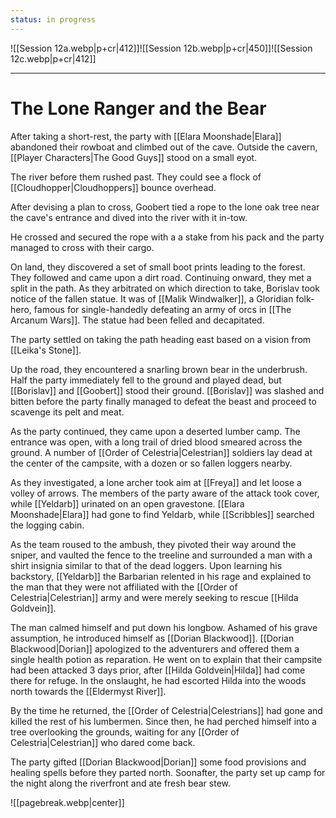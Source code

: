 ```yaml
---
status: in progress
---
```

![[Session 12a.webp|p+cr|412]]![[Session 12b.webp|p+cr|450]]![[Session 12c.webp|p+cr|412]]

---------------------------------
# The Lone Ranger and the Bear
After taking a short-rest, the party with [[Elara Moonshade|Elara]] abandoned their rowboat and climbed out of the cave. Outside the cavern, [[Player Characters|The Good Guys]] stood on a small eyot.

The river before them rushed past. They could see a flock of [[Cloudhopper|Cloudhoppers]] bounce overhead.

After devising a plan to cross, Goobert tied a rope to the lone oak tree near the cave's entrance and dived into the river with it in-tow.

He crossed and secured the rope with a a stake from his pack and the party managed to cross with their cargo.

On land, they discovered a set of small boot prints leading to the forest. They followed and came upon a dirt road. Continuing onward, they met a split in the path. As they arbitrated on which direction to take, Borislav took notice of the fallen statue. It was of [[Malik Windwalker]], a Gloridian folk-hero, famous for single-handedly defeating an army of orcs in [[The Arcanum Wars]]. The statue had been felled and decapitated.

The party settled on taking the path heading east based on a vision from [[Leika's Stone]].

Up the road, they encountered a snarling brown bear in the underbrush. Half the party immediately fell to the ground and played dead, but [[Borislav]] and [[Goobert]] stood their ground. [[Borislav]] was slashed and bitten before the party finally managed to defeat the beast and proceed to scavenge its pelt and meat.

As the party continued, they came upon a deserted lumber camp. The entrance was open, with a long trail of dried blood smeared across the ground. A number of [[Order of Celestria|Celestrian]] soldiers lay dead at the center of the campsite, with a dozen or so fallen loggers nearby.

As they investigated, a lone archer took aim at [[Freya]] and let loose a volley of arrows. The members of the party aware of the attack took cover, while [[Yeldarb]] urinated on an open gravestone. [[Elara Moonshade|Elara]] had gone to find Yeldarb, while [[Scribbles]] searched the logging cabin.

As the team roused to the ambush, they pivoted their way around the sniper, and vaulted the fence to the treeline and surrounded a man with a shirt insignia similar to that of the dead loggers. Upon learning his backstory, [[Yeldarb]] the Barbarian relented in his rage and explained to the man that they were not affiliated with the [[Order of Celestria|Celestrian]] army and were merely seeking to rescue [[Hilda Goldvein]].

The man calmed himself and put down his longbow. Ashamed of his grave assumption, he introduced himself as [[Dorian Blackwood]]. [[Dorian Blackwood|Dorian]] apologized to the adventurers and offered them a single health potion as reparation. He went on to explain that their campsite had been attacked 3 days prior, after [[Hilda Goldvein|Hilda]] had come there for refuge. In the onslaught, he had escorted Hilda into the woods north towards the [[Eldermyst River]].

By the time he returned, the [[Order of Celestria|Celestrians]] had gone and killed the rest of his lumbermen. Since then, he had perched himself into a tree overlooking the grounds, waiting for any [[Order of Celestria|Celestrian]] who dared come back.

The party gifted [[Dorian Blackwood|Dorian]] some food provisions and healing spells before they parted north. Soonafter, the party set up camp for the night along the riverfront and ate fresh bear stew.

![[pagebreak.webp|center]]
